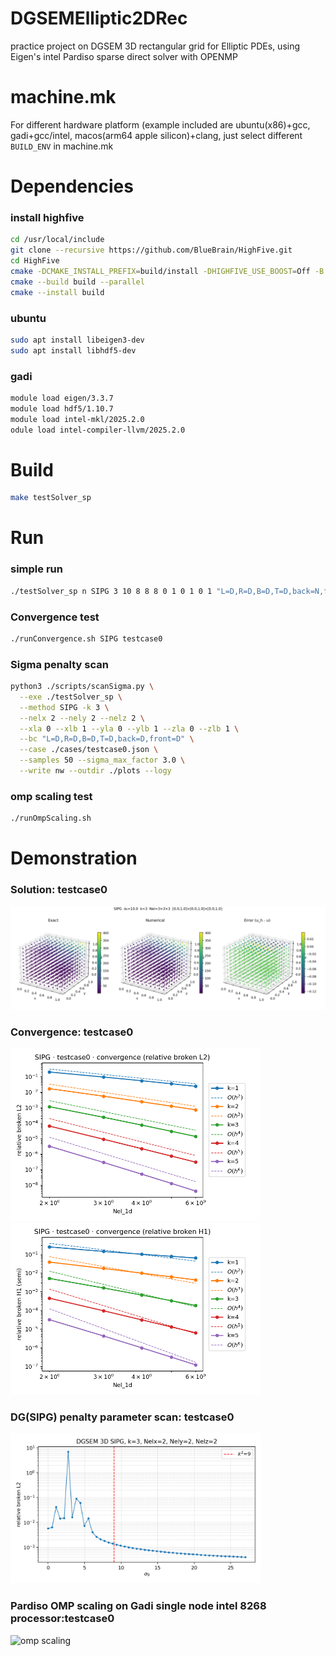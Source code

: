 # DGSEMElliptic2DRec
practice project on DGSEM 3D rectangular grid for Elliptic PDEs, using Eigen's intel Pardiso sparse direct solver with OPENMP

# machine.mk
For different hardware platform (example included are ubuntu(x86)+gcc, gadi+gcc/intel, macos(arm64 apple silicon)+clang, just select different `BUILD_ENV` in machine.mk


# Dependencies
### install highfive
```bash
cd /usr/local/include
git clone --recursive https://github.com/BlueBrain/HighFive.git
cd HighFive
cmake -DCMAKE_INSTALL_PREFIX=build/install -DHIGHFIVE_USE_BOOST=Off -B build .
cmake --build build --parallel
cmake --install build
```

### ubuntu
```bash
sudo apt install libeigen3-dev
sudo apt install libhdf5-dev
```

### gadi
```bash
module load eigen/3.3.7
module load hdf5/1.10.7
module load intel-mkl/2025.2.0
odule load intel-compiler-llvm/2025.2.0
```

# Build
```bash
make testSolver_sp
```

# Run
### simple run
```bash
./testSolver_sp n SIPG 3 10 8 8 8 0 1 0 1 0 1 "L=D,R=D,B=D,T=D,back=N,front=N" cases/testCase0.json
```

### Convergence test
```bash
./runConvergence.sh SIPG testcase0
```

### Sigma penalty scan
```bash
python3 ./scripts/scanSigma.py \
  --exe ./testSolver_sp \
  --method SIPG -k 3 \
  --nelx 2 --nely 2 --nelz 2 \
  --xla 0 --xlb 1 --yla 0 --ylb 1 --zla 0 --zlb 1 \
  --bc "L=D,R=D,B=D,T=D,back=D,front=D" \
  --case ./cases/testcase0.json \
  --samples 50 --sigma_max_factor 3.0 \
  --write nw --outdir ./plots --logy
```

### omp scaling test
```bash
./runOmpScaling.sh
```

# Demonstration
### Solution: testcase0
<!-- plain mark down fig size is too large: ![solution testcase0 DC](./plots/solution_exponential_DC_SIPG.png) -->
<img src="./plots/solution_testcase0_DC_SIPG.png" alt="solution testcase0 DC" width="600"/>

### Convergence: testcase0
<img src="./plots/conv_testcase0_brokenL2_SIPG.png" alt="conv testcase0 DC" width="400"/>
<img src="./plots/conv_testcase0_brokenH1_SIPG.png" alt="conv testcase0 DC" width="400"/>

### DG(SIPG) penalty parameter scan: testcase0
<img src="./plots/scanSigma_testcase0_k3_SIPG.png" alt="sigma testcase0 k3" width="400"/>

### Pardiso OMP scaling on Gadi single node intel 8268 processor:testcase0
<img src="./plots/testcase0_SIPG_k2_Nel4096_walltime_vs_cores.png" alt="omp scaling" width="400"/>





